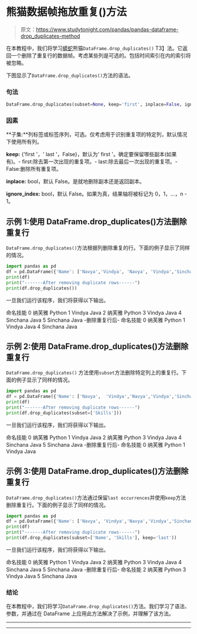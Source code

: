 # 熊猫数据帧拖放重复()方法

> 原文：<https://www.studytonight.com/pandas/pandas-dataframe-drop_duplicates-method>

在本教程中，我们将学习[蟒蛇](https://www.studytonight.com/python/getting-started-with-python)熊猫`DataFrame.drop_duplicates()` T3】法。它返回一个删除了重复行的数据帧。考虑某些列是可选的。包括时间索引在内的索引将被忽略。

下图显示了`DataFrame.drop_duplicates()`方法的语法。

### 句法

```py
DataFrame.drop_duplicates(subset=None, keep='first', inplace=False, ignore_index=False)
```

### 因素

**子集:**列标签或标签序列，可选。仅考虑用于识别重复项的特定列，默认情况下使用所有列。

**keep:** {'first '，' last '，False}，默认为' first '。确定要保留哪些副本(如果有)。- first:除去第一次出现的重复项。- last:除去最后一次出现的重复项。- False:删除所有重复项。

**inplace:** bool，默认 False。是就地删除副本还是返回副本。

**ignore_index:** bool，默认 False。如果为真，结果轴将被标记为 0，1，…，n - 1。

## 示例 1:使用 DataFrame.drop_duplicates()方法删除重复行

`DataFrame.drop_duplicates()`方法根据列删除重复的行。下面的例子显示了同样的情况。

```py
import pandas as pd
df = pd.DataFrame({'Name': ['Navya','Vindya', 'Navya', 'Vindya','Sinchana','Sinchana'],'Skills': ['Python','Java','Python','Java','Java','Java']})
print(df)
print("-------After removing duplicate rows------")
print(df.drop_duplicates())
```

一旦我们运行该程序，我们将获得以下输出。

命名技能
0 纳芙雅 Python
1 Vindya Java
2 纳芙雅 Python
3 Vindya Java
4 Sinchana Java
5 Sinchana Java
-删除重复行后-
命名技能
0 纳芙雅 Python
1 Vindya Java
4 Sinchana Java

## 示例 2:使用 DataFrame.drop_duplicates()方法删除重复行

`DataFrame.drop_duplicates()` 方法使用`subset`方法删除特定列上的重复行。下面的例子显示了同样的情况。

```py
import pandas as pd
df = pd.DataFrame({'Name': ['Navya',  'Vindya','Navya','Vindya','Sinchana','Sinchana'],'Skills': ['Python', 'Java','Python','Java','Java','Java']})
print(df)
print("-------After removing duplicate rows------")
print(df.drop_duplicates(subset=['Skills']))
```

一旦我们运行该程序，我们将获得以下输出。

命名技能
0 纳芙雅 Python
1 Vindya Java
2 纳芙雅 Python
3 Vindya Java
4 Sinchana Java
5 Sinchana Java
-删除重复行后-
命名技能
0 纳芙雅 Python
1 Vindya Java

## 示例 3:使用 DataFrame.drop_duplicates()方法删除重复行

`DataFrame.drop_duplicates()`方法通过保留`last occurrences`并使用`keep`方法删除重复行。下面的例子显示了同样的情况。

```py
import pandas as pd
df = pd.DataFrame({'Name': ['Navya', 'Vindya','Navya','Vindya','Sinchana','Sinchana'],'Skills': ['Python','Java','Python','Java','Java','Java']})
print(df)
print("-------After removing duplicate rows------")
print(df.drop_duplicates(subset=['Name', 'Skills'], keep='last'))
```

一旦我们运行该程序，我们将获得以下输出。

命名技能
0 纳芙雅 Python
1 Vindya Java
2 纳芙雅 Python
3 Vindya Java
4 Sinchana Java
5 Sinchana Java
-删除重复行后-
命名技能
2 纳芙雅 Python
3 Vindya Java
5 Sinchana Java

### 结论

在本教程中，我们将学习`DataFrame.drop_duplicates()`方法。我们学习了语法、参数，并通过在 DataFrame 上应用此方法解决了示例，并理解了该方法。

* * *

* * *